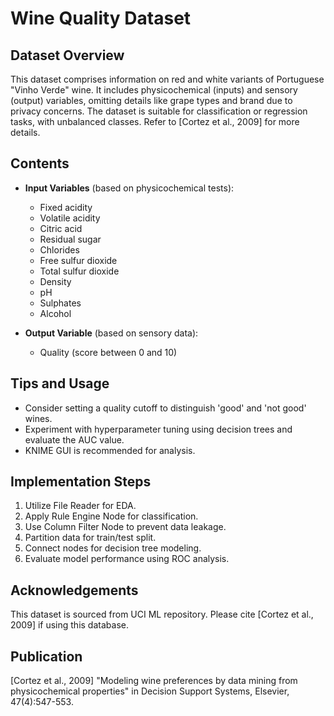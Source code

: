 # Wine Quality Dataset

## Dataset Overview
This dataset comprises information on red and white variants of Portuguese "Vinho Verde" wine. It includes physicochemical (inputs) and sensory (output) variables, omitting details like grape types and brand due to privacy concerns. The dataset is suitable for classification or regression tasks, with unbalanced classes. Refer to [Cortez et al., 2009] for more details.

## Contents
- **Input Variables** (based on physicochemical tests):
  - Fixed acidity
  - Volatile acidity
  - Citric acid
  - Residual sugar
  - Chlorides
  - Free sulfur dioxide
  - Total sulfur dioxide
  - Density
  - pH
  - Sulphates
  - Alcohol

- **Output Variable** (based on sensory data):
  - Quality (score between 0 and 10)

## Tips and Usage
- Consider setting a quality cutoff to distinguish 'good' and 'not good' wines.
- Experiment with hyperparameter tuning using decision trees and evaluate the AUC value.
- KNIME GUI is recommended for analysis.

## Implementation Steps
1. Utilize File Reader for EDA.
2. Apply Rule Engine Node for classification.
3. Use Column Filter Node to prevent data leakage.
4. Partition data for train/test split.
5. Connect nodes for decision tree modeling.
6. Evaluate model performance using ROC analysis.

## Acknowledgements
This dataset is sourced from UCI ML repository. Please cite [Cortez et al., 2009] if using this database.

## Publication
[Cortez et al., 2009] "Modeling wine preferences by data mining from physicochemical properties" in Decision Support Systems, Elsevier, 47(4):547-553.
